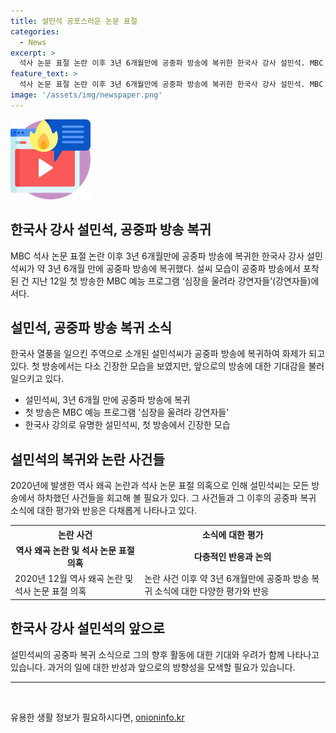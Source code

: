 ```yaml
---
title: 설민석 공포스러운 논문 표절
categories:
  - News
excerpt: >
  석사 논문 표절 논란 이후 3년 6개월만에 공중파 방송에 복귀한 한국사 강사 설민석. MBC 예능 프로그램 심장을 울려라 강연자들에 나와 화제. 과거 표절 논란 후 처음으로 복귀한 설민석씨가 첫 방송에서 긴장과 감동의 순간을 보였으며, 이에 대한 호기심이 커지고 있다. 2010년 석사 논문 표절 의혹으로 하차한 그의 복귀와 관련하여 여론이 화두에 올라 있으며, 앞으로의 활동이 기대된다.
feature_text: >
  석사 논문 표절 논란 이후 3년 6개월만에 공중파 방송에 복귀한 한국사 강사 설민석. MBC 예능 프로그램 심장을 울려라 강연자들에 나와 화제. 과거 표절 논란 후 처음으로 복귀한 설민석씨가 첫 방송에서 긴장과 감동의 순간을 보였으며, 이에 대한 호기심이 커지고 있다. 2010년 석사 논문 표절 의혹으로 하차한 그의 복귀와 관련하여 여론이 화두에 올라 있으며, 앞으로의 활동이 기대된다.
image: '/assets/img/newspaper.png'
---
```


<p><img src="/assets/img/news.png" alt="rentncar 속보" /></p>

<h2>한국사 강사 설민석, 공중파 방송 복귀</h2>

<p data-ke-size="size16">MBC 석사 논문 표절 논란 이후 3년 6개월만에 공중파 방송에 복귀한 한국사 강사 설민석씨가 약 3년 6개월 만에 공중파 방송에 복귀했다. 설씨 모습이 공중파 방송에서 포착된 건 지난 12일 첫 방송한 MBC 예능 프로그램 ‘심장을 울려라 강연자들’(강연자들)에서다.</p>

<h2 data-ke-size="size26">설민석, 공중파 방송 복귀 소식</h2>

<p data-ke-size="size16">한국사 열풍을 일으킨 주역으로 소개된 설민석씨가 공중파 방송에 복귀하여 화제가 되고 있다. 첫 방송에서는 다소 긴장한 모습을 보였지만, 앞으로의 방송에 대한 기대감을 불러일으키고 있다.</p>

<ul>
    <li>설민석씨, 3년 6개월 만에 공중파 방송에 복귀</li>
    <li>첫 방송은 MBC 예능 프로그램 '심장을 울려라 강연자들'</li>
    <li>한국사 강의로 유명한 설민석씨, 첫 방송에서 긴장한 모습</li>
</ul>

<h2 data-ke-size="size26">설민석의 복귀와 논란 사건들</h2>

<p data-ke-size="size16">2020년에 발생한 역사 왜곡 논란과 석사 논문 표절 의혹으로 인해 설민석씨는 모든 방송에서 하차했던 사건들을 회고해 볼 필요가 있다. 그 사건들과 그 이후의 공중파 복귀 소식에 대한 평가와 반응은 다채롭게 나타나고 있다.</p>

<table>
    <tr>
        <th>논란 사건</th>
        <th>소식에 대한 평가</th>
    </tr>
    <tr>
        <td style="text-align: center; height: 17px;"><b>역사 왜곡 논란 및 석사 논문 표절 의혹</b></td>
        <td style="text-align: center; height: 17px;"><b>다층적인 반응과 논의</b></td>
    </tr>
    <tr>
        <td>2020년 12월 역사 왜곡 논란 및 석사 논문 표절 의혹</td>
        <td>논란 사건 이후 약 3년 6개월만에 공중파 방송 복귀 소식에 대한 다양한 평가와 반응</td>
    </tr>
</table>

<h2 data-ke-size="size26">한국사 강사 설민석의 앞으로</h2>

<p data-ke-size="size16">설민석씨의 공중파 복귀 소식으로 그의 향후 활동에 대한 기대와 우려가 함께 나타나고 있습니다. 과거의 일에 대한 반성과 앞으로의 방향성을 모색할 필요가 있습니다.</p>

<hr data-ke-size="size16">

<p data-ke-size="size16">&nbsp;</p>
유용한 생활 정보가 필요하시다면, <a href="https://onioninfo.kr" rel="dofollow">onioninfo.kr</a>


